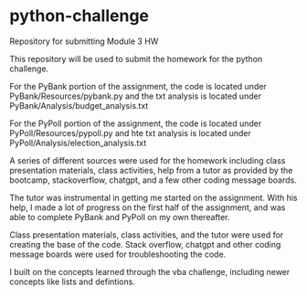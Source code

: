 # python-challenge
Repository for submitting Module 3 HW

This repository will be used to submit the homework for the python challenge.

For the PyBank portion of the assignment, the code is located under PyBank/Resources/pybank.py and the txt analysis is located under PyBank/Analysis/budget_analysis.txt

For the PyPoll portion of the assignment, the code is located under PyPoll/Resources/pypoll.py and hte txt analysis is located under PyPoll/Analysis/election_analysis.txt

A series of different sources were used for the homework including class presentation materials, 
class activities, help from a tutor as provided by the bootcamp, stackoverflow, chatgpt, and a few other coding message boards.

The tutor was instrumental in getting me started on the assignment. With his help, I made a lot of progress on the first half of the assignment, 
and was able to complete PyBank and PyPoll on my own thereafter.

Class presentation materials, class activities, and the tutor were used for creating the base of the code. 
Stack overflow, chatgpt and other coding message boards were used for troubleshooting the code.

I built on the concepts learned through the vba challenge, including newer concepts like lists and defintions.
